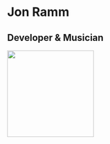 # **Jon Ramm**
## **Developer & Musician** 

<img src="https://media.giphy.com/media/26xByIDDjGs3nGhwY/giphy.gif" width="200" height="auto" />
